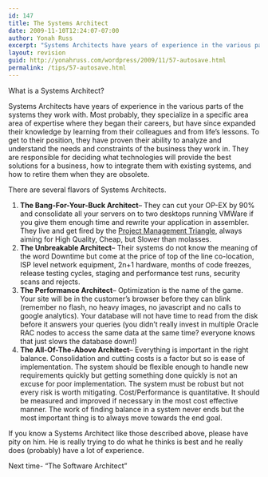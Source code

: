 ```yaml
---
id: 147
title: The Systems Architect
date: 2009-11-10T12:24:07-07:00
author: Yonah Russ
excerpt: "Systems Architects have years of experience in the various parts of the systems they work with. ...They can cut your OP-EX by 90% and consolidate all your servers ... Their systems do not know the meaning of the word Downtime... Optimization is the name of the game. Your site will be in the customer's browser before they can blink... To get to their position, they have proven their ability to analyze and understand the needs and constraints of the business they work in. They are responsible for deciding what technologies will provide the best solutions for a business, how to integrate them with existing systems, and how to retire them when they are obsolete."
layout: revision
guid: http://yonahruss.com/wordpress/2009/11/57-autosave.html
permalink: /tips/57-autosave.html
---
```

What is a Systems Architect?

Systems Architects have years of experience in the various parts of the systems they work with. Most probably, they specialize in a specific area area of expertise where they began their careers, but have since expanded their knowledge by learning from their colleagues and from life&#8217;s lessons. To get to their position, they have proven their ability to analyze and understand the needs and constraints of the business they work in. They are responsible for deciding what technologies will provide the best solutions for a business, how to integrate them with existing systems, and how to retire them when they are obsolete.

There are several flavors of Systems Architects.

  1. **The Bang-For-Your-Buck Architect**&#8211; They can cut your OP-EX by 90% and consolidate all your servers on to two desktops running VMWare if you give them enough time and rewrite your application in assembler. They live and get fired by the <a rel="nofollow" href="http://en.wikipedia.org/wiki/Project_triangle#Project_Management_Triangle">Project Management Triangle</a>, always aiming for High Quality, Cheap, but Slower than molasses.
  2. **The Unbreakable Architect**&#8211; Their systems do not know the meaning of the word Downtime but come at the price of top of the line co-location, ISP level network equipment, 2n+1 hardware, months of code freezes, release testing cycles, staging and performance test runs, security scans and rejects.
  3. **The Performance Architect**&#8211; Optimization is the name of the game. Your site will be in the customer&#8217;s browser before they can blink (remember no flash, no heavy images, no javascript and no calls to google analytics). Your database will not have time to read from the disk before it answers your queries (you didn&#8217;t really invest in multiple Oracle RAC nodes to access the same data at the same time? everyone knows that just slows the database down!)
  4. **The All-Of-The-Above Architect**&#8211; Everything is important in the right balance. Consolidation and cutting costs is a factor but so is ease of implementation. The system should be flexible enough to handle new requirements quickly but getting something done quickly is not an excuse for poor implementation. The system must be robust but not every risk is worth mitigating. Cost/Performance is quantitative. It should be measured and improved if necessary in the most cost effective manner. The work of finding balance in a system never ends but the most important thing is to always move towards the end goal.

If you know a Systems Architect like those described above, please have pity on him. He is really trying to do what he thinks is best and he really does (probably) have a lot of experience.

Next time- &#8220;The Software Architect&#8221;